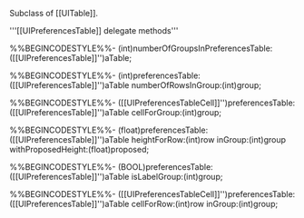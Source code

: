

Subclass of [[UITable]].

'''[[UIPreferencesTable]] delegate methods'''

%%BEGINCODESTYLE%%- (int)numberOfGroupsInPreferencesTable:([[UIPreferencesTable]]'')aTable;

%%BEGINCODESTYLE%%- (int)preferencesTable:([[UIPreferencesTable]]'')aTable numberOfRowsInGroup:(int)group;

%%BEGINCODESTYLE%%- ([[UIPreferencesTableCell]]'')preferencesTable:([[UIPreferencesTable]]'')aTable cellForGroup:(int)group;

%%BEGINCODESTYLE%%- (float)preferencesTable:([[UIPreferencesTable]]'')aTable heightForRow:(int)row inGroup:(int)group withProposedHeight:(float)proposed;

%%BEGINCODESTYLE%%- (BOOL)preferencesTable:([[UIPreferencesTable]]'')aTable isLabelGroup:(int)group;

%%BEGINCODESTYLE%%- ([[UIPreferencesTableCell]]'')preferencesTable:([[UIPreferencesTable]]'')aTable cellForRow:(int)row inGroup:(int)group;